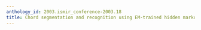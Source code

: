 ```yaml
---
anthology_id: 2003.ismir_conference-2003.18
title: Chord segmentation and recognition using EM-trained hidden markov models
---
```

